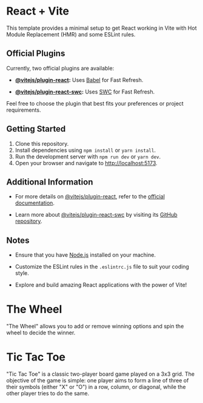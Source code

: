 # React + Vite

This template provides a minimal setup to get React working in Vite with Hot Module Replacement (HMR) and some ESLint rules.

## Official Plugins

Currently, two official plugins are available:

- **[@vitejs/plugin-react](https://github.com/vitejs/vite-plugin-react/blob/main/packages/plugin-react/README.md):**
  Uses [Babel](https://babeljs.io/) for Fast Refresh.

- **[@vitejs/plugin-react-swc](https://github.com/vitejs/vite-plugin-react-swc):**
  Uses [SWC](https://swc.rs/) for Fast Refresh.

Feel free to choose the plugin that best fits your preferences or project requirements.

## Getting Started

1. Clone this repository.
2. Install dependencies using `npm install` or `yarn install`.
3. Run the development server with `npm run dev` or `yarn dev`.
4. Open your browser and navigate to [http://localhost:5173](http://localhost:5173).

## Additional Information

- For more details on [@vitejs/plugin-react](https://github.com/vitejs/vite-plugin-react/blob/main/packages/plugin-react/README.md), refer to the [official documentation](https://github.com/vitejs/vite-plugin-react/blob/main/packages/plugin-react/README.md).

- Learn more about [@vitejs/plugin-react-swc](https://github.com/vitejs/vite-plugin-react-swc) by visiting its [GitHub repository](https://github.com/vitejs/vite-plugin-react-swc).

## Notes

- Ensure that you have [Node.js](https://nodejs.org/) installed on your machine.

- Customize the ESLint rules in the `.eslintrc.js` file to suit your coding style.

- Explore and build amazing React applications with the power of Vite!

# The Wheel

"The Wheel" allows you to add or remove winning options and spin the wheel to decide the winner.

# Tic Tac Toe

"Tic Tac Toe" is a classic two-player board game played on a 3x3 grid. The objective of the game is simple: one player aims to form a line of three of their symbols (either "X" or "O") in a row, column, or diagonal, while the other player tries to do the same.
